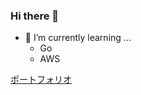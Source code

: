 ### Hi there 👋

- 🌱 I’m currently learning ...
  - Go
  - AWS


[ポートフォリオ](https://github.com/lll-lll-lll-lll?tab=repositories&q=portfolio&type=public&language=&sort=)

